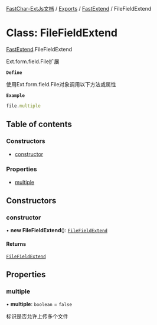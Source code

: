[FastChar-ExtJs文档](../README.md) / [Exports](../modules.md) / [FastExtend](../modules/FastExtend.md) / FileFieldExtend

# Class: FileFieldExtend

[FastExtend](../modules/FastExtend.md).FileFieldExtend

Ext.form.field.File扩展

**`Define`**

使用Ext.form.field.File对象调用以下方法或属性

**`Example`**

```ts
file.multiple
```

## Table of contents

### Constructors

- [constructor](FastExtend.FileFieldExtend.md#constructor)

### Properties

- [multiple](FastExtend.FileFieldExtend.md#multiple)

## Constructors

### constructor

• **new FileFieldExtend**(): [`FileFieldExtend`](FastExtend.FileFieldExtend.md)

#### Returns

[`FileFieldExtend`](FastExtend.FileFieldExtend.md)

## Properties

### multiple

• **multiple**: `boolean` = `false`

标识是否允许上传多个文件

